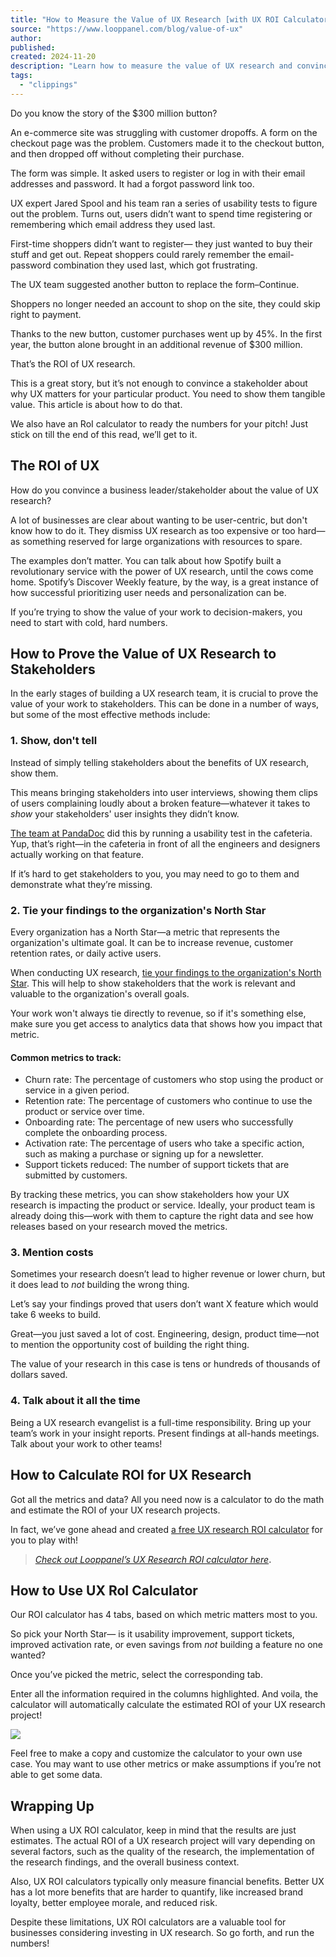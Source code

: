 ```yaml
---
title: "How to Measure the Value of UX Research [with UX ROI Calculator]  | Looppanel"
source: "https://www.looppanel.com/blog/value-of-ux"
author:
published:
created: 2024-11-20
description: "Learn how to measure the value of UX research and convince stakeholders to invest in it. Use our free UX research ROI calculator to estimate the return on investment of your UX research projects."
tags:
  - "clippings"
---
```

Do you know the story of the $300 million button?

An e-commerce site was struggling with customer dropoffs. A form on the checkout page was the problem. Customers made it to the checkout button, and then dropped off without completing their purchase.

The form was simple. It asked users to register or log in with their email addresses and password. It had a forgot password link too.

UX expert Jared Spool and his team ran a series of usability tests to figure out the problem. Turns out, users didn’t want to spend time registering or remembering which email address they used last.

First-time shoppers didn’t want to register— they just wanted to buy their stuff and get out. Repeat shoppers could rarely remember the email-password combination they used last, which got frustrating.

The UX team suggested another button to replace the form–Continue.

Shoppers no longer needed an account to shop on the site, they could skip right to payment.

Thanks to the new button, customer purchases went up by 45%. In the first year, the button alone brought in an additional revenue of $300 million.

That’s the ROI of UX research.

This is a great story, but it’s not enough to convince a stakeholder about why UX matters for your particular product. You need to show them tangible value. This article is about how to do that.

We also have an RoI calculator to ready the numbers for your pitch! Just stick on till the end of this read, we’ll get to it.

## **The ROI of UX**

How do you convince a business leader/stakeholder about the value of UX research? 

A lot of businesses are clear about wanting to be user-centric, but don't know how to do it. They dismiss UX research as too expensive or too hard—as something reserved for large organizations with resources to spare.

The examples don’t matter. You can talk about how Spotify built a revolutionary service with the power of UX research, until the cows come home. Spotify’s Discover Weekly feature, by the way, is a great instance of how successful prioritizing user needs and personalization can be.

If you’re trying to show the value of your work to decision-makers, you need to start with cold, hard numbers. 

## **How to Prove the Value of UX Research to Stakeholders**

In the early stages of building a UX research team, it is crucial to prove the value of your work to stakeholders. This can be done in a number of ways, but some of the most effective methods include:

### **1\. Show, don't tell**

Instead of simply telling stakeholders about the benefits of UX research, show them.

This means bringing stakeholders into user interviews, showing them clips of users complaining loudly about a broken feature—whatever it takes to *show* your stakeholders' user insights they didn’t know.

[The team at PandaDoc](https://www.looppanel.com/blog/how-pandadoc-embraced-user-research) did this by running a usability test in the cafeteria. Yup, that’s right—in the cafeteria in front of all the engineers and designers actually working on that feature.

If it’s hard to get stakeholders to you, you may need to go to them and demonstrate what they’re missing.

### **2\. Tie your findings to the organization's North Star**

Every organization has a North Star—a metric that represents the organization's ultimate goal. It can be to increase revenue, customer retention rates, or daily active users.

When conducting UX research, [tie your findings to the organization's North Star](https://www.looppanel.com/blog/nizar-saqqar-advice). This will help to show stakeholders that the work is relevant and valuable to the organization's overall goals.

Your work won't always tie directly to revenue, so if it's something else, make sure you get access to analytics data that shows how you impact that metric. 

#### **Common metrics to track:**

- Churn rate: The percentage of customers who stop using the product or service in a given period.
- Retention rate: The percentage of customers who continue to use the product or service over time.
- Onboarding rate: The percentage of new users who successfully complete the onboarding process.
- Activation rate: The percentage of users who take a specific action, such as making a purchase or signing up for a newsletter.
- Support tickets reduced: The number of support tickets that are submitted by customers.

By tracking these metrics, you can show stakeholders how your UX research is impacting the product or service. Ideally, your product team is already doing this—work with them to capture the right data and see how releases based on your research moved the metrics.

### **3\. Mention costs**

Sometimes your research doesn’t lead to higher revenue or lower churn, but it does lead to *not* building the wrong thing.

Let’s say your findings proved that users don’t want X feature which would take 6 weeks to build.

Great—you just saved a lot of cost. Engineering, design, product time—not to mention the opportunity cost of building the right thing.

The value of your research in this case is tens or hundreds of thousands of dollars saved.

### **4\. Talk about it all the time**

Being a UX research evangelist is a full-time responsibility. Bring up your team’s work in your insight reports. Present findings at all-hands meetings. Talk about your work to other teams! 

## **How to Calculate ROI for UX Research**

Got all the metrics and data? All you need now is a calculator to do the math and estimate the ROI of your UX research projects.

In fact, we’ve gone ahead and created [a free UX research ROI calculator](https://docs.google.com/spreadsheets/d/1taogWWguPARaU9QzdpUP_DWcVeIixGTSQJxM54R2CsI/edit#gid=0) for you to play with!

> [*Check out Looppanel’s UX Research ROI calculator here*](https://docs.google.com/spreadsheets/d/1taogWWguPARaU9QzdpUP_DWcVeIixGTSQJxM54R2CsI/edit#gid=0)**.**

## **How to Use UX RoI Calculator**

Our ROI calculator has 4 tabs, based on which metric matters most to you. 

So pick your North Star— is it usability improvement, support tickets, improved activation rate, or even savings from *not* building a feature no one wanted?

Once you’ve picked the metric, select the corresponding tab.

Enter all the information required in the columns highlighted. And voila, the calculator will automatically calculate the estimated ROI of your UX research project!

![](https://cdn.prod.website-files.com/66a58912224ea07260d9927e/66d913c1b9eba5ba3e98299a_65562a4b221ba823288e994f_Screenshot%25202023-11-16%2520at%25206.42.04%25E2%2580%25AFPM.png)

Feel free to make a copy and customize the calculator to your own use case. You may want to use other metrics or make assumptions if you’re not able to get some data.

## **Wrapping Up**

When using a UX ROI calculator, keep in mind that the results are just estimates. The actual ROI of a UX research project will vary depending on several factors, such as the quality of the research, the implementation of the research findings, and the overall business context.

Also, UX ROI calculators typically only measure financial benefits. Better UX has a lot more benefits that are harder to quantify, like increased brand loyalty, better employee morale, and reduced risk.

Despite these limitations, UX ROI calculators are a valuable tool for businesses considering investing in UX research. So go forth, and run the numbers!